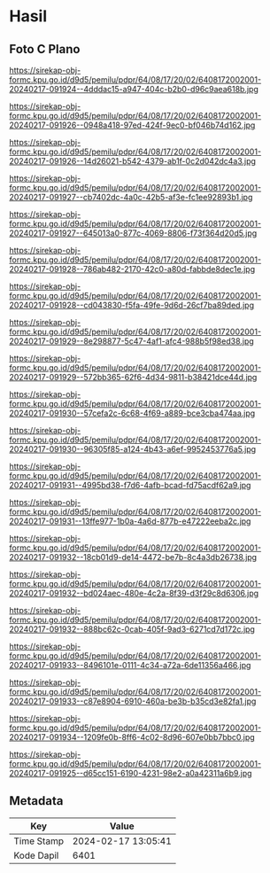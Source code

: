 # Hasil

## Foto C Plano

https://sirekap-obj-formc.kpu.go.id/d9d5/pemilu/pdpr/64/08/17/20/02/6408172002001-20240217-091924--4dddac15-a947-404c-b2b0-d96c9aea618b.jpg

https://sirekap-obj-formc.kpu.go.id/d9d5/pemilu/pdpr/64/08/17/20/02/6408172002001-20240217-091926--0948a418-97ed-424f-9ec0-bf046b74d162.jpg

https://sirekap-obj-formc.kpu.go.id/d9d5/pemilu/pdpr/64/08/17/20/02/6408172002001-20240217-091926--14d26021-b542-4379-ab1f-0c2d042dc4a3.jpg

https://sirekap-obj-formc.kpu.go.id/d9d5/pemilu/pdpr/64/08/17/20/02/6408172002001-20240217-091927--cb7402dc-4a0c-42b5-af3e-fc1ee92893b1.jpg

https://sirekap-obj-formc.kpu.go.id/d9d5/pemilu/pdpr/64/08/17/20/02/6408172002001-20240217-091927--645013a0-877c-4069-8806-f73f364d20d5.jpg

https://sirekap-obj-formc.kpu.go.id/d9d5/pemilu/pdpr/64/08/17/20/02/6408172002001-20240217-091928--786ab482-2170-42c0-a80d-fabbde8dec1e.jpg

https://sirekap-obj-formc.kpu.go.id/d9d5/pemilu/pdpr/64/08/17/20/02/6408172002001-20240217-091928--cd043830-f5fa-49fe-9d6d-26cf7ba89ded.jpg

https://sirekap-obj-formc.kpu.go.id/d9d5/pemilu/pdpr/64/08/17/20/02/6408172002001-20240217-091929--8e298877-5c47-4af1-afc4-988b5f98ed38.jpg

https://sirekap-obj-formc.kpu.go.id/d9d5/pemilu/pdpr/64/08/17/20/02/6408172002001-20240217-091929--572bb365-62f6-4d34-9811-b38421dce44d.jpg

https://sirekap-obj-formc.kpu.go.id/d9d5/pemilu/pdpr/64/08/17/20/02/6408172002001-20240217-091930--57cefa2c-6c68-4f69-a889-bce3cba474aa.jpg

https://sirekap-obj-formc.kpu.go.id/d9d5/pemilu/pdpr/64/08/17/20/02/6408172002001-20240217-091930--96305f85-a124-4b43-a6ef-9952453776a5.jpg

https://sirekap-obj-formc.kpu.go.id/d9d5/pemilu/pdpr/64/08/17/20/02/6408172002001-20240217-091931--4995bd38-f7d6-4afb-bcad-fd75acdf62a9.jpg

https://sirekap-obj-formc.kpu.go.id/d9d5/pemilu/pdpr/64/08/17/20/02/6408172002001-20240217-091931--13ffe977-1b0a-4a6d-877b-e47222eeba2c.jpg

https://sirekap-obj-formc.kpu.go.id/d9d5/pemilu/pdpr/64/08/17/20/02/6408172002001-20240217-091932--18cb01d9-de14-4472-be7b-8c4a3db26738.jpg

https://sirekap-obj-formc.kpu.go.id/d9d5/pemilu/pdpr/64/08/17/20/02/6408172002001-20240217-091932--bd024aec-480e-4c2a-8f39-d3f29c8d6306.jpg

https://sirekap-obj-formc.kpu.go.id/d9d5/pemilu/pdpr/64/08/17/20/02/6408172002001-20240217-091932--888bc62c-0cab-405f-9ad3-6271cd7d172c.jpg

https://sirekap-obj-formc.kpu.go.id/d9d5/pemilu/pdpr/64/08/17/20/02/6408172002001-20240217-091933--8496101e-0111-4c34-a72a-6de11356a466.jpg

https://sirekap-obj-formc.kpu.go.id/d9d5/pemilu/pdpr/64/08/17/20/02/6408172002001-20240217-091933--c87e8904-6910-460a-be3b-b35cd3e82fa1.jpg

https://sirekap-obj-formc.kpu.go.id/d9d5/pemilu/pdpr/64/08/17/20/02/6408172002001-20240217-091934--1209fe0b-8ff6-4c02-8d96-607e0bb7bbc0.jpg

https://sirekap-obj-formc.kpu.go.id/d9d5/pemilu/pdpr/64/08/17/20/02/6408172002001-20240217-091925--d65cc151-6190-4231-98e2-a0a42311a6b9.jpg


## Metadata

| Key        | Value               |
| ---------- | ------------------- |
| Time Stamp | 2024-02-17 13:05:41 |
| Kode Dapil | 6401                |



